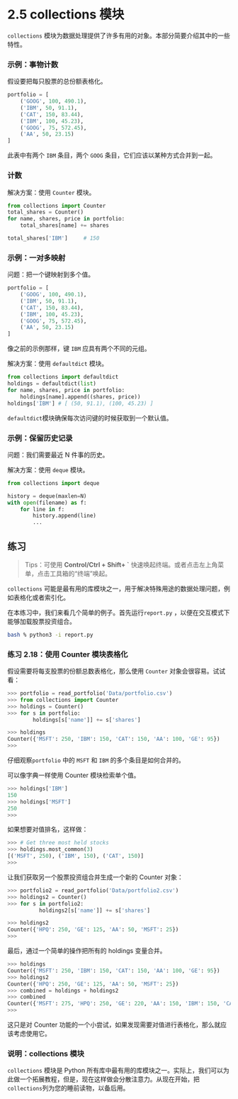 

# 2.5 collections 模块

`collections` 模块为数据处理提供了许多有用的对象。本部分简要介绍其中的一些特性。

### 示例：事物计数

假设要把每只股票的总份额表格化。

```python
portfolio = [
    ('GOOG', 100, 490.1),
    ('IBM', 50, 91.1),
    ('CAT', 150, 83.44),
    ('IBM', 100, 45.23),
    ('GOOG', 75, 572.45),
    ('AA', 50, 23.15)
]
```

此表中有两个 `IBM` 条目，两个 `GOOG` 条目，它们应该以某种方式合并到一起。

### 计数

解决方案：使用 `Counter` 模块。

```python
from collections import Counter
total_shares = Counter()
for name, shares, price in portfolio:
    total_shares[name] += shares

total_shares['IBM']     # 150
```

### 示例：一对多映射

问题：把一个键映射到多个值。

```python
portfolio = [
    ('GOOG', 100, 490.1),
    ('IBM', 50, 91.1),
    ('CAT', 150, 83.44),
    ('IBM', 100, 45.23),
    ('GOOG', 75, 572.45),
    ('AA', 50, 23.15)
]
```

像之前的示例那样，键 `IBM` 应具有两个不同的元组。

解决方案：使用 `defaultdict` 模块。

```python
from collections import defaultdict
holdings = defaultdict(list)
for name, shares, price in portfolio:
    holdings[name].append((shares, price))
holdings['IBM'] # [ (50, 91.1), (100, 45.23) ]
```

`defaultdict`模块确保每次访问键的时候获取到一个默认值。

### 示例：保留历史记录

问题：我们需要最近 N 件事的历史。

解决方案：使用 `deque` 模块。

```python
from collections import deque

history = deque(maxlen=N)
with open(filename) as f:
    for line in f:
        history.append(line)
        ...
```

## 练习
> Tips：可使用 **Control/Ctrl + Shift+ `** 快速唤起终端。或者点击左上角菜单，点击工具箱的“终端”唤起。


`collections` 可能是最有用的库模块之一，用于解决特殊用途的数据处理问题，例如表格化或者索引化。

在本练习中，我们来看几个简单的例子。首先运行`report.py` ，以便在交互模式下能够加载股票投资组合。

```bash
bash % python3 -i report.py
```

### 练习 2.18：使用 Counter 模块表格化

假设需要将每支股票的份额总数表格化，那么使用 `Counter` 对象会很容易。试试看：

```python
>>> portfolio = read_portfolio('Data/portfolio.csv')
>>> from collections import Counter
>>> holdings = Counter()
>>> for s in portfolio:
        holdings[s['name']] += s['shares']

>>> holdings
Counter({'MSFT': 250, 'IBM': 150, 'CAT': 150, 'AA': 100, 'GE': 95})
>>>
```

仔细观察`portfolio` 中的 `MSFT` 和 `IBM` 的多个条目是如何合并的。

可以像字典一样使用 Counter 模块检索单个值。

```python
>>> holdings['IBM']
150
>>> holdings['MSFT']
250
>>>
```

如果想要对值排名，这样做：

```python
>>> # Get three most held stocks
>>> holdings.most_common(3)
[('MSFT', 250), ('IBM', 150), ('CAT', 150)]
>>>
```

让我们获取另一个股票投资组合并生成一个新的 Counter 对象：

```python
>>> portfolio2 = read_portfolio('Data/portfolio2.csv')
>>> holdings2 = Counter()
>>> for s in portfolio2:
          holdings2[s['name']] += s['shares']

>>> holdings2
Counter({'HPQ': 250, 'GE': 125, 'AA': 50, 'MSFT': 25})
>>>
```

最后，通过一个简单的操作把所有的 holdings 变量合并。

```python
>>> holdings
Counter({'MSFT': 250, 'IBM': 150, 'CAT': 150, 'AA': 100, 'GE': 95})
>>> holdings2
Counter({'HPQ': 250, 'GE': 125, 'AA': 50, 'MSFT': 25})
>>> combined = holdings + holdings2
>>> combined
Counter({'MSFT': 275, 'HPQ': 250, 'GE': 220, 'AA': 150, 'IBM': 150, 'CAT': 150})
>>>
```

这只是对 Counter 功能的一个小尝试，如果发现需要对值进行表格化，那么就应该考虑使用它。

### 说明：collections 模块

`collections` 模块是 Python 所有库中最有用的库模块之一。实际上，我们可以为此做一个拓展教程，但是，现在这样做会分散注意力。从现在开始，把`collections`列为您的睡前读物，以备后用。

